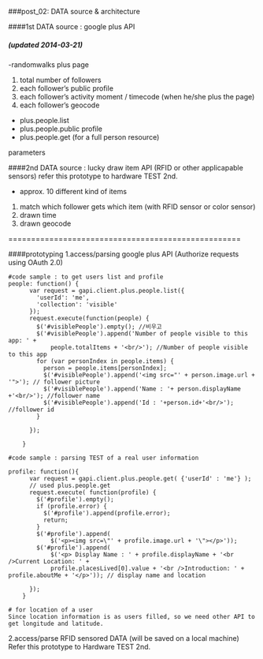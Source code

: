 ###post_02: DATA source & architecture

####1st DATA source : google plus  API 
##### (updated 2014-03-21)

-randomwalks plus page 
 1. total number of followers
 2. each follower’s public profile
 3. each follower’s activity moment / timecode (when he/she plus the page)
 4. each follower’s geocode

- plus.people.list
- plus.people.public profile
- plus.people.get (for a full person resource)

parameters 

####2nd DATA source : lucky draw item API (RFID or other applicapable sensors)
refer this prototype to hardware TEST 2nd.

- approx. 10 different kind of items
 1. match which follower gets which item (with RFID sensor or color sensor)
 2. drawn time
 3. drawn geocode

===================================================

####prototyping 
1.access/parsing google plus API (Authorize requests using OAuth 2.0)

```
#code sample : to get users list and profile
people: function() {
      var request = gapi.client.plus.people.list({ 
        'userId': 'me', 
        'collection': 'visible'
      });
      request.execute(function(people) {
        $('#visiblePeople').empty(); //비우고
        $('#visiblePeople').append('Number of people visible to this app: ' +
            people.totalItems + '<br/>'); //Number of people visible to this app 
        for (var personIndex in people.items) {
          person = people.items[personIndex];
          $('#visiblePeople').append('<img src="' + person.image.url + '">'); // follower picture
          $('#visiblePeople').append('Name : '+ person.displayName +'<br/>'); //follower name
          $('#visiblePeople').append('Id : '+person.id+'<br/>'); //follower id 
        } 
          
      });
      
    }

#code sample : parsing TEST of a real user information

profile: function(){
      var request = gapi.client.plus.people.get( {'userId' : 'me'} ); 
      // used plus.people.get 
      request.execute( function(profile) {
        $('#profile').empty();
        if (profile.error) {
          $('#profile').append(profile.error);
          return;
        }
        $('#profile').append(
            $('<p><img src=\"' + profile.image.url + '\"></p>'));
        $('#profile').append(
            $('<p> Display Name : ' + profile.displayName + '<br />Current Location: ' + 
            profile.placesLived[0].value + '<br />Introduction: ' + profile.aboutMe + '</p>')); // display name and location
        
      });
    }

# for location of a user
Since location information is as users filled, so we need other API to get longitude and latitude.

```

2.access/parse RFID sensored DATA  (will be saved on a local machine)
Refer this prototype to Hardware TEST 2nd.

